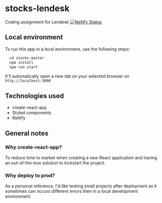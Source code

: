 # stocks-lendesk
Coding assignment for Lendesk
[![Netlify Status](https://api.netlify.com/api/v1/badges/57961583-aedc-4dd3-96cc-c64f7f450dd2/deploy-status)](https://app.netlify.com/sites/trusting-ptolemy-33e1b0/deploys)

## Local environment
To run this app in a local environment, use the following steps:

```js
  cd stocks-master
  npm install
  npm run start
```

It'll automatically open a new tab on your selected browser on `http://localhost:3000`

## Technologies used
  * create-react-app
  * Styled components
  * Netlify

## General notes

### Why create-react-app?
To reduce time to market when creating a new React application and having an out-of-the-box solution to kickstart the project.

### Why deploy to prod?
As a personal reference, I'd like testing small projects after deployment as it sometimes can occurs different errors then in a local development environment.

